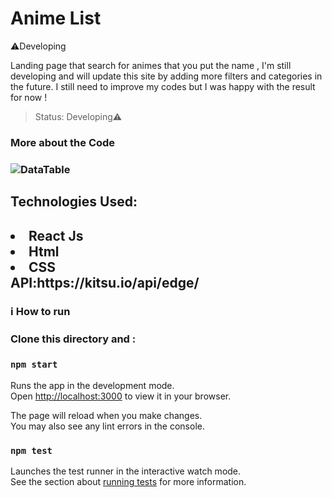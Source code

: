 # Anime List 
⚠️Developing


Landing page that search for animes that you put the name ,
I'm still developing and will update this site by adding more filters and categories in the future.
I still need to improve my codes but I was happy with the result for now !


>Status: Developing⚠️

<h3> More about the Code<h3>

<img src="https://media.discordapp.net/attachments/914344565073412126/984251697767522304/Anime_List.JPG?width=1354&height=676"
     alt="DataTable">

<h2>Technologies Used:<h2>
 <li>React Js</li></li></li></li>
 <li>Html </li>
  <li>CSS </li
 <li>API:https://kitsu.io/api/edge/</li>
 
  
 <h3> ℹ️ How to run<h3> 
Clone this directory and :

### `npm start`

Runs the app in the development mode.\
Open [http://localhost:3000](http://localhost:3000) to view it in your browser.

The page will reload when you make changes.\
You may also see any lint errors in the console.

### `npm test`

Launches the test runner in the interactive watch mode.\
See the section about [running tests](https://facebook.github.io/create-react-app/docs/running-tests) for more information.

